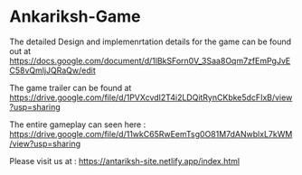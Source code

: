 # Ankariksh-Game

The detailed Design and implemenrtation details for the game can be found out at https://docs.google.com/document/d/1lBkSForn0V_3Saa8Oqm7zfEmPgJvEC58vQmljJQRaQw/edit 

The game trailer can be found at https://drive.google.com/file/d/1PVXcvdI2T4i2LDQitRynCKbke5dcFIxB/view?usp=sharing

The entire gameplay can seen here : https://drive.google.com/file/d/11wkC65RwEemTsg0O81M7dANwblxL7kWM/view?usp=sharing

Please visit us at : https://antariksh-site.netlify.app/index.html
